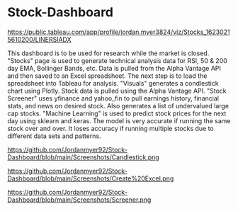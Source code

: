 # Stock-Dashboard

https://public.tableau.com/app/profile/jordan.myer3824/viz/Stocks_16230215610200/LINERSIADX

This dashboard is to be used for research while the market is closed. "Stocks" page is used to generate technical analysis data for RSI, 50 & 200 day EMA, Bollinger Bands, etc. Data is pulled from the Alpha Vantage API and then saved to an Excel spreadsheet. The next step is to load the spreadsheet into Tableau for analysis. "Visuals" generates a condlestick chart using Plotly. Stock data is pulled using the Alpha Vantage API. "Stock Screener" uses yfinance and yahoo_fin to pull earnings history, financial stats, and news on desired stock. Also generates a list of undervalued large cap stocks. "Machine Learning" is used to predict stock prices for the next day using sklearn and keras. The model is very accurate if running the same stock over and over. It loses accuracy if running multiple stocks due to different data sets and patterns.  

https://github.com/Jordanmyer92/Stock-Dashboard/blob/main/Screenshots/Candlestick.png

https://github.com/Jordanmyer92/Stock-Dashboard/blob/main/Screenshots/Create%20Excel.png

https://github.com/Jordanmyer92/Stock-Dashboard/blob/main/Screenshots/Screener.png

